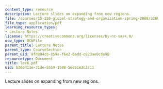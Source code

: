 ```yaml
---
content_type: resource
description: Lecture slides on expanding from new regions.
file: /courses/15-220-global-strategy-and-organization-spring-2008/b260411e31de5bb916085ee51e3c2711_lec6.pdf
file_type: application/pdf
learning_resource_types:
- Lecture Notes
license: https://creativecommons.org/licenses/by-nc-sa/4.0/
ocw_type: OCWFile
parent_title: Lecture Notes
parent_type: CourseSection
parent_uid: 8fd894cb-859a-f6e2-6add-c823ae0cde98
resourcetype: Document
title: lec6.pdf
uid: b260411e-31de-5bb9-1608-5ee51e3c2711
---
```

Lecture slides on expanding from new regions.